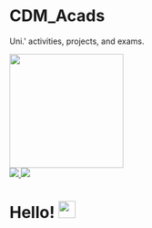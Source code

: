 # CDM_Acads
Uni.' activities, projects, and exams.

<div id="header" align="left">
  <img src="https://cdn.dribbble.com/users/1708950/screenshots/4188877/developer_med.gif" width="200"/>
</div>

<div id="badges">
  <a href="https://facebook.com/kim.hajin91">
    <img src="https://img.shields.io/badge/Facebook-blue?style=for-the-badge&logo=facebook&logoColor=white"/>
  </a>
  <a href="https://twitter.com/seuriin">
    <img src="https://img.shields.io/badge/Twitter-blue?style=for-the-badge&logo=twitter&logoColor=white"/>
  </a>
</div>

<div>
   <img src="https://komarev.com/ghpvc/?username=your-github-username&style=flat-square&color=blue" alt=""/>
</div>

<h1>
 Hello!
  <img src="https://media.giphy.com/media/hvRJCLFzcasrR4ia7z/giphy.gif" width="30px"/>
</h1>
